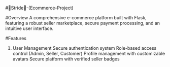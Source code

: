 #👟Stride👟-(Ecommerce-Project)

#Overview
A comprehensive e-commerce platform built with Flask, featuring a robust seller marketplace, secure payment processing, and an intuitive user interface.

#Features
1. User Management
Secure authentication system
Role-based access control (Admin, Seller, Customer)
Profile management with customizable avatars
Secure platform with verified seller badges
